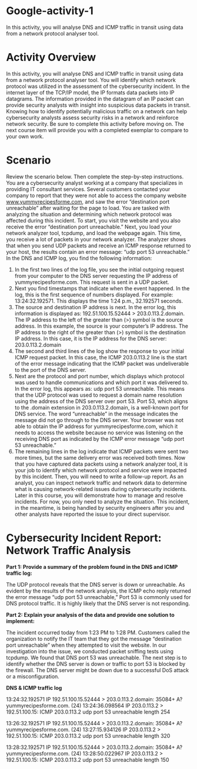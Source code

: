 # Google-activity-1
In this activity, you will analyse DNS and ICMP traffic in transit using data from a network protocol analyser tool. 
# Activity Overview
In this activity, you will analyse DNS and ICMP traffic in transit using data from a network protocol analyser tool. You will identify which network protocol was utilized in the assessment of the cybersecurity incident. 
In the internet layer of the TCP/IP model, the IP formats data packets into IP datagrams. The information provided in the datagram of an IP packet can provide security analysts with insight into suspicious data packets in transit.
Knowing how to identify potentially malicious traffic on a network can help cybersecurity analysts assess security risks in a network and reinforce network security.
Be sure to complete this activity before moving on. The next course item will provide you with a completed exemplar to compare to your own work.
# Scenario
Review the scenario below. Then complete the step-by-step instructions.
You are a cybersecurity analyst working at a company that specializes in providing IT consultant services. Several customers contacted your company to report that they were not able to access the company website www.yummyrecipesforme.com, and saw the error “destination port unreachable” after waiting for the page to load. 
You are tasked with analyzing the situation and determining which network protocol was affected during this incident. To start, you visit the website and you also receive the error “destination port unreachable.” Next, you load your network analyzer tool, tcpdump, and load the webpage again. This time, you receive a lot of packets in your network analyzer. The analyzer shows that when you send UDP packets and receive an ICMP response returned to your host, the results contain an error message: “udp port 53 unreachable.” 
In the DNS and ICMP log, you find the following information:
1. In the first two lines of the log file, you see the initial outgoing request from your computer to the DNS server requesting the IP address of yummyrecipesforme.com. This request is sent in a UDP packet.
2. Next you find timestamps that indicate when the event happened. In the log, this is the first sequence of numbers displayed. For example: 13:24:32.192571. This displays the time 1:24 p.m., 32.192571 seconds.
3. The source and destination IP address is next. In the error log, this information is displayed as: 192.51.100.15.52444 > 203.0.113.2.domain. The IP address to the left of the greater than (>) symbol is the source address. In this example, the source is your computer’s IP address. The IP address to the right of the greater than (>) symbol is the destination IP address. In this case, it is the IP address for the DNS server: 203.0.113.2.domain
4. The second and third lines of the log show the response to your initial ICMP request packet. In this case, the ICMP 203.0.113.2 line is the start of the error message indicating that the ICMP packet was undeliverable to the port of the DNS server.
5. Next are the protocol and port number, which displays which protocol was used to handle communications and which port it was delivered to. In the error log, this appears as: udp port 53 unreachable. This means that the UDP protocol was used to request a domain name resolution using the address of the DNS server over port 53. Port 53, which aligns to the .domain extension in 203.0.113.2.domain, is a well-known port for DNS service. The word “unreachable” in the message indicates the message did not go through to the DNS server. Your browser was not able to obtain the IP address for yummyrecipesforme.com, which it needs to access the website because no service was listening on the receiving DNS port as indicated by the ICMP error message “udp port 53 unreachable.”
6. The remaining lines in the log indicate that ICMP packets were sent two more times, but the same delivery error was received both times. 
Now that you have captured data packets using a network analyzer tool, it is your job to identify which network protocol and service were impacted by this incident. Then, you will need to write a follow-up report. 
As an analyst, you can inspect network traffic and network data to determine what is causing network-related issues during cybersecurity incidents. Later in this course, you will demonstrate how to manage and resolve incidents. For now, you only need to analyze the situation. 
This incident, in the meantime, is being handled by security engineers after you and other analysts have reported the issue to your direct supervisor. 

 # Cybersecurity Incident Report: Network Traffic Analysis

**Part 1: Provide a summary of the problem found in the DNS and ICMP 
traffic log:**

The UDP protocol reveals that the DNS server is down or unreachable. As evident by the results of the network analysis, the ICMP echo reply returned the error message “udp port 53 unreachable,” Port 53 is commonly used for DNS protocol traffic. It is highly likely that the DNS server is not responding.

**Part 2: Explain your analysis of the data and provide one solution to implement:**

The incident occurred today from 1:23 PM to 1:28 PM. Customers called the organization to notify the IT team that they got the message “destination port unreachable” when they attempted to visit the website. In our investigation into the issue, we conducted packet sniffing tests using tcpdump. We found that DNS port 53 was unreachable. The next step is to identify whether the DNS server is down or traffic to port 53 is blocked by the firewall. The DNS server might be down due to a successful DoS attack or a misconfiguration.

**DNS & ICMP traffic log**

13:24:32.192571 IP 192.51.100.15.52444 > 203.0.113.2.domain: 35084+ A?
yummyrecipesforme.com. (24)
13:24:36.098564 IP 203.0.113.2 > 192.51.100.15: ICMP 203.0.113.2
udp port 53 unreachable length 254

13:26:32.192571 IP 192.51.100.15.52444 > 203.0.113.2.domain: 35084+ A?
yummyrecipesforme.com. (24)
13:27:15.934126 IP 203.0.113.2 > 192.51.100.15: ICMP 203.0.113.2
udp port 53 unreachable length 320

13:28:32.192571 IP 192.51.100.15.52444 > 203.0.113.2.domain: 35084+ A?
yummyrecipesforme.com. (24)
13:28:50.022967 IP 203.0.113.2 > 192.51.100.15: ICMP 203.0.113.2
udp port 53 unreachable length 150
